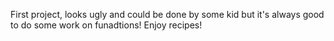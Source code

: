 First project, looks ugly and could be done by some kid but it's always good to do some work on funadtions!
Enjoy recipes!